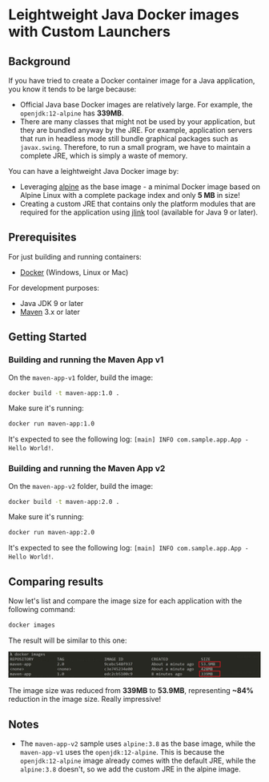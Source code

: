 # Leightweight Java Docker images with Custom Launchers

## Background

If you have tried to create a Docker container image for a Java application, you know it tends to be large because:

- Official Java base Docker images are relatively large. For example, the `openjdk:12-alpine` has **339MB**.
- There are many classes that might not be used by your application, but they are bundled anyway by the JRE. For example, application servers that run in headless mode still bundle graphical packages such as `javax.swing`. Therefore, to run a small program, we have to maintain a complete JRE, which is simply a waste of memory.

You can have a leightweight Java Docker image by:

- Leveraging [alpine](https://hub.docker.com/_/alpine) as the base image - a minimal Docker image based on Alpine Linux with a complete package index and only **5 MB** in size!
- Creating a custom JRE that contains only the platform modules that are required for the application using [jlink](https://docs.oracle.com/en/java/javase/11/tools/jlink.html) tool (available for Java 9 or later).

<!-- ## Modularization and jlink

Package visibility -->

## Prerequisites

For just building and running containers:

- [Docker](https://docs.docker.com/install/) (Windows, Linux or Mac)

For development purposes:

- Java JDK 9 or later
- [Maven](https://maven.apache.org/install.html) 3.x or later

## Getting Started

### **Building and running the Maven App v1**

On the `maven-app-v1` folder, build the image:

```sh
docker build -t maven-app:1.0 .
```

Make sure it's running:

```sh
docker run maven-app:1.0
```

It's expected to see the following log: `[main] INFO com.sample.app.App - Hello World!`.

### **Building and running the Maven App v2**

On the `maven-app-v2` folder, build the image:

```sh
docker build -t maven-app:2.0 .
```

Make sure it's running:

```sh
docker run maven-app:2.0
```

It's expected to see the following log: `[main] INFO com.sample.app.App - Hello World!`.

## Comparing results

Now let's list and compare the image size for each application with the following command:

```sh
docker images
```

The result will be similar to this one:

![](./images/images-comparison.JPG)

The image size was reduced from **339MB** to **53.9MB**, representing **~84%** reduction in the image size. Really impressive!
## Notes

- The `maven-app-v2` sample uses `alpine:3.8` as the base image, while the `maven-app-v1` uses the `openjdk:12-alpine`. This is because the `openjdk:12-alpine` image already comes with the default JRE, while the `alpine:3.8` doesn't, so we add the custom JRE in the alpine image. 

